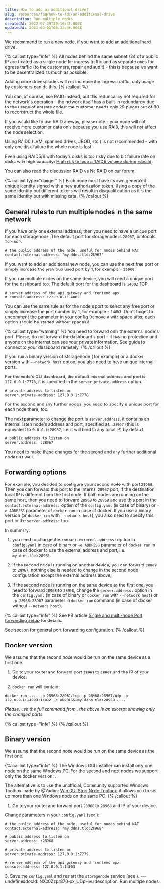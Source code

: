 ```yaml
---
title: How to add an additional drive?
slug: resources/faq/how-to-add-an-additional-drive
description: Run multiple nodes
createdAt: 2022-07-29T20:16:45.000Z
updatedAt: 2023-03-03T08:35:46.000Z
---
```


We recommend to run a new node, if you want to add an additional hard drive.

{% callout type="info"  %} 
All nodes behind the same subnet /24 of a public IP are treated as a single node for ingress traffic and as separate ones for egress traffic (to the customers, repair and audit) - this is because we want to be decentralized as much as possible.

Adding more drives/nodes will not increase the ingress traffic, only usage by customers can do this.
{% /callout %}

You can, of course, use RAID instead, but this reduncancy not required for the network's operation - the network itself has a built-in redundancy due to the usage of erasure codes: the customer needs only 29 pieces out of 80 to reconstruct the whole file.

If you would like to use RAID anyway, please note - your node will not receive more customer data only because you use RAID, this will not affect the node selection.

Using RAID0 (LVM, spanned drives, JBOD, etc.) is not recommended - with only one disk failure the whole node is lost.

Even using RAID5/6 with today's disks is too risky due to bit failure rate on disks with high capacity: [High risk to lose a RAID5 volume during rebuild](https://forum.storj.io/t/hardware-configuration-and-receiving-mail-with-token/6445/4?u=alexey).

You can also read the discussion [RAID vs No RAID on our forum](https://forum.storj.io/t/raid-vs-no-raid-choice/6776).

{% callout type="danger"  %} 
Each node must have its own generated unique identity signed with a new authorization token. Using a copy of the same identity but different tokens will result in disqualification as it is the same identity but with missing data.
{% /callout %}

## General rules to run multiple nodes in the same network

If you have only one external address, then you need to have a unique port for each storagenode. The default port for storagenode is  `28967`, protocols `TCP+UDP`.&#x20;

```Text
# the public address of the node, useful for nodes behind NAT
contact.external-address: "my.ddns.tld:28967"
```

If you want to add an additional new node, you can use the next free port or simply increase the previous used port by 1, for example - `28968`.

If you run multiple nodes on the same device, you will need a unique port for the dashboard too. The default port for the dashboard is `14002` TCP.&#x20;

```Text
# server address of the api gateway and frontend app
# console.address: 127.0.0.1:14002
```

You can use the same rule as for the node's port to select any free port or simply increase the port number by 1, for example - `14003`. Don't forget to uncomment the parameter in your config (remove `#` with space after, each option should be started without spaces)!

{% callout type="warning"  %} 
You need to forward only the external node's port. Please, do not forward the dashboard's port - it has no protection and anyone on the internet can see your private information. See [](docId\:mZulkrp1H1Igv1BBTPsTC) guide to connect to your dashboard remotely.
{% /callout %}

If you run a binary version of storagenode ([](docId:5shJebpS3baWj6LDV5ANQ) for example) or a docker version with `--network host` option, you also need to have unique internal ports.

For the node's CLI dashboard, the default internal address and port is `127.0.0.1:7778`, it is specified in the `server.private-address` option.&#x20;

```Text
# private address to listen on
server.private-address: 127.0.0.1:7778
```

For the second and any further nodes, you need to specify a unique port for each node there, too.

The next parameter to change the port is `server.address`, it contains an internal listen node's address and port, specified as `:28967` (this is equivalent to `0.0.0.0:28967`, i.e. it will bind to any local IP) by default.

```Text
# public address to listen on
server.address: :28967
```

You need to make these changes for the second and any further additional nodes as well.

## Forwarding options

For example, you decided to configure your second node with port `28968`. Then you can forward this port to the internal `28967` port, if the destination local IP is different from the first node. If both nodes are running on the same host, then you need to forward `28968` to `28968` and use this port in the  `contact.external-address:` option of the `config.yaml` (in case of binary) or `-e ADDRESS` parameter of `docker run` in case of docker. If you use a binary version (or `docker run` with `--network host`), you also need to specify this port in the `server.address:` too.

In summary:

1.  you need to change the `contact.external-address:` option in `config.yaml` in case of binary or `-e ADDRESS` parameter of `docker run` in case of docker to use the external address and port, i.e. `my.ddns.tld:28968`.

2.  if the second node is running on another device, you can forward `28968` to `28967`, nothing else is needed to change in the second node configuration except the external address above;

3.  if the second node is running on the same device as the first one, you need to forward `28968` to `28968`, change the  `server.address:` option in the `config.yaml` (in case of binary or `docker run` with `--network host`) or `-p 28968:28967` parameter in `docker run` command (in case of docker without `--network host`).

{% callout type="info"  %} 
See KB article [Single and multi-node Port forwarding setup](https://support.storj.io/hc/en-us/articles/360042343052-Single-and-multi-node-Port-forwarding-setup) for details.

See [](docId\:y0jltT-HzKPmDefi532sd) section for general port forwarding configuration.
{% /callout %}

## Docker version

We assume that the second node would be run on the same device as a first one.

1.  Go to your router and forward port `28968` to `28968` and the IP of your device.

2.  `docker run` will contain:

```Text
docker run .... -p 28968:28967/tcp -p 28968:28967/udp -p 172.0.0.1:14003:14002 -e ADDRESS=my.ddns.tld:28968 ....
```

*Please, use the full command from* [](docId\:HaDkV_0aWg9OJoBe53o-J)*, the above is an excerpt showing only the changed parts.*

{% callout type="info"  %} 
[](docId\:bMlttgapdFJxCNAULJDIv)&#x20;
{% /callout %}

## Binary version

We assume that the second node would be run on the same device as the first one.

{% callout type="info"  %} 
The Windows GUI installer can install only one node on the same Windows PC. For the second and next nodes we support only the docker version: [](docId\:oYWv1yri9PgUlcbT6s-9l).

The alternative is to use the unofficial, Community supported Windows Toolbox made by @Vadim: [Win GUI Storj Node Toolbox](https://forum.storj.io/t/win-gui-storj-node-toolbox/4381), it allows you to set up more than one Windows node on the same PC.
{% /callout %}

1.  Go to your router and forward port `28968` to `28968` and IP of your device.

Change parameters in your `config.yaml` (see [](docId\:gDXZgLlP_rcSW8SuflgqS)):

```Text
# the public address of the node, useful for nodes behind NAT
contact.external-address: "my.ddns.tld:28968"
```

```Text
# public address to listen on
server.address: :28968
```

```Text
# private address to listen on
server.private-address: 127.0.0.1:7779
```

```Text
# server address of the api gateway and frontend app
console.address: 127.0.0.1:14003
```

3\. Save the `config.yaml` and restart the `storagenode` service (see [](docId\:Zh_lD6UPciHT53wOWuAoD)).
---undefineddocId: NX30Zzpr870-px_UDpHvu
description: Run multiple nodes
